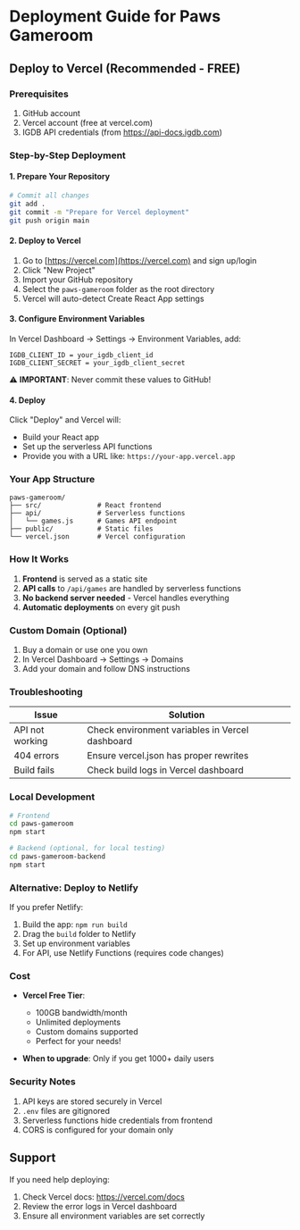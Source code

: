 # Deployment Guide for Paws Gameroom

## Deploy to Vercel (Recommended - FREE)

### Prerequisites
1. GitHub account
2. Vercel account (free at vercel.com)
3. IGDB API credentials (from https://api-docs.igdb.com)

### Step-by-Step Deployment

#### 1. Prepare Your Repository
```bash
# Commit all changes
git add .
git commit -m "Prepare for Vercel deployment"
git push origin main
```

#### 2. Deploy to Vercel

1. Go to [https://vercel.com](https://vercel.com) and sign up/login
2. Click "New Project"
3. Import your GitHub repository
4. Select the `paws-gameroom` folder as the root directory
5. Vercel will auto-detect Create React App settings

#### 3. Configure Environment Variables

In Vercel Dashboard → Settings → Environment Variables, add:

```
IGDB_CLIENT_ID = your_igdb_client_id
IGDB_CLIENT_SECRET = your_igdb_client_secret
```

⚠️ **IMPORTANT**: Never commit these values to GitHub!

#### 4. Deploy

Click "Deploy" and Vercel will:
- Build your React app
- Set up the serverless API functions
- Provide you with a URL like: `https://your-app.vercel.app`

### Your App Structure

```
paws-gameroom/
├── src/              # React frontend
├── api/              # Serverless functions
│   └── games.js      # Games API endpoint
├── public/           # Static files
└── vercel.json       # Vercel configuration
```

### How It Works

1. **Frontend** is served as a static site
2. **API calls** to `/api/games` are handled by serverless functions
3. **No backend server needed** - Vercel handles everything
4. **Automatic deployments** on every git push

### Custom Domain (Optional)

1. Buy a domain or use one you own
2. In Vercel Dashboard → Settings → Domains
3. Add your domain and follow DNS instructions

### Troubleshooting

| Issue | Solution |
|-------|----------|
| API not working | Check environment variables in Vercel dashboard |
| 404 errors | Ensure vercel.json has proper rewrites |
| Build fails | Check build logs in Vercel dashboard |

### Local Development

```bash
# Frontend
cd paws-gameroom
npm start

# Backend (optional, for local testing)
cd paws-gameroom-backend
npm start
```

### Alternative: Deploy to Netlify

If you prefer Netlify:

1. Build the app: `npm run build`
2. Drag the `build` folder to Netlify
3. Set up environment variables
4. For API, use Netlify Functions (requires code changes)

### Cost

- **Vercel Free Tier**: 
  - 100GB bandwidth/month
  - Unlimited deployments
  - Custom domains supported
  - Perfect for your needs!

- **When to upgrade**: Only if you get 1000+ daily users

### Security Notes

1. API keys are stored securely in Vercel
2. `.env` files are gitignored
3. Serverless functions hide credentials from frontend
4. CORS is configured for your domain only

## Support

If you need help deploying:
1. Check Vercel docs: https://vercel.com/docs
2. Review the error logs in Vercel dashboard
3. Ensure all environment variables are set correctly